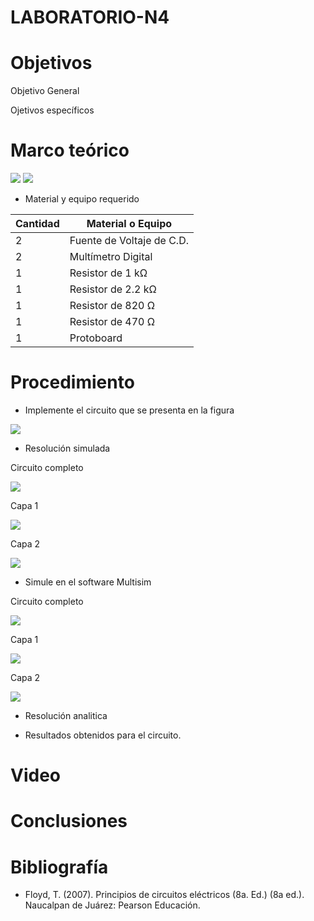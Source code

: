 # LABORATORIO-N4
# Objetivos

Objetivo General

Ojetivos específicos

# Marco teórico
![](https://github.com/BENLLAMIN69/LABORATORIO-N4/blob/main/ima/png%20(21).png)
![](https://github.com/BENLLAMIN69/LABORATORIO-N4/blob/main/ima/png%20(22).png)
- Material y equipo requerido

|Cantidad| Material o Equipo|
|--------|------------------|
|2| Fuente de Voltaje de C.D.|
|2| Multímetro Digital|
|1| Resistor de 1 kΩ|
|1| Resistor de 2.2 kΩ|
|1| Resistor de 820 Ω|
|1| Resistor de 470 Ω|
|1| Protoboard|

# Procedimiento
- Implemente el circuito que se presenta en la figura

![](https://github.com/BENLLAMIN69/LABORATORIO-N4/blob/main/ima/Captura%20de%20pantalla%202021-12-21%20173530.png)

- Resolución simulada

Circuito completo

![](https://github.com/BENLLAMIN69/LABORATORIO-N4/blob/main/ima/WhatsApp%20Image%202021-12-21%20at%204.37.01%20PM.jpeg)

Capa 1

![](https://github.com/BENLLAMIN69/LABORATORIO-N4/blob/main/ima/WhatsApp%20Image%202021-12-21%20at%204.37.44%20PM.jpeg)

Capa 2

![](https://github.com/BENLLAMIN69/LABORATORIO-N4/blob/main/ima/WhatsApp%20Image%202021-12-21%20at%204.37.22%20PM.jpeg)

- Simule en el software Multisim

Circuito completo

![](https://github.com/BENLLAMIN69/LABORATORIO-N4/blob/main/ima/Captura%20de%20pantalla%202021-12-21%20194325.png)

Capa 1

![](https://github.com/BENLLAMIN69/LABORATORIO-N4/blob/main/ima/Captura%20de%20pantalla%202021-12-21%20194417.png)

Capa 2

![](https://github.com/BENLLAMIN69/LABORATORIO-N4/blob/main/ima/Captura%20de%20pantalla%202021-12-21%20194531.png)

- Resolución analitica

- Resultados obtenidos para el circuito.

# Video

# Conclusiones 

# Bibliografía

- Floyd, T. (2007). Principios de circuitos eléctricos (8a. Ed.) (8a ed.). Naucalpan de Juárez: Pearson Educación.
